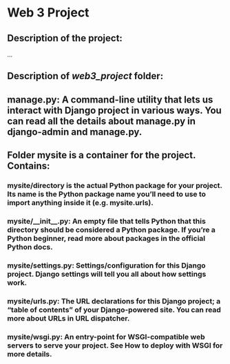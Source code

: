 <h1> Web 3 Project </h1>

## Description of the project:

...

<h2> Description of <i> web3_project </i> folder: </h2>


<h2> <b>manage.py</b>: A command-line utility that lets us interact with Django project in various ways. You can read all the details about manage.py in django-admin and manage.py.</h2>

<h2> Folder <b>mysite</b> is a container for the project. Contains:</h2>

<h3> <b>mysite/directory</b> is the actual Python package for your project. Its name is the Python package name you’ll need to use to import anything inside it (e.g. mysite.urls).</h3>
<h3> <b>mysite/__init__.py</b>: An empty file that tells Python that this directory should be considered a Python package. If you’re a Python beginner, read more about packages in the official Python docs.</h3>
<h3> <b>mysite/settings.py</b>: Settings/configuration for this Django project. Django settings will tell you all about how settings work.</h3>
<h3> <b>mysite/urls.py</b>: The URL declarations for this Django project; a “table of contents” of your Django-powered site. You can read more about URLs in URL dispatcher.</h3>
<h3> <b>mysite/wsgi.py</b>: An entry-point for WSGI-compatible web servers to serve your project. See How to deploy with WSGI for more details.</h3>
